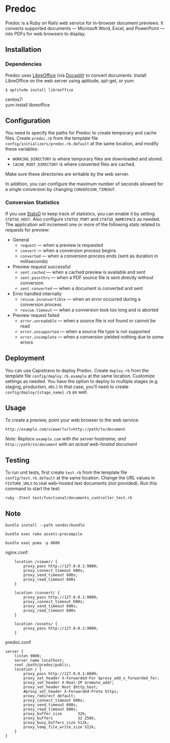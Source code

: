 Predoc
======

Predoc is a Ruby on Rails web service for in-browser document previews. It converts supported documents — Microsoft Word, Excel, and PowerPoint — into PDFs for web browsers to display.

Installation
------------

### Dependencies

Predoc uses [LibreOffice](http://www.libreoffice.org/) (via [Docsplit](http://documentcloud.github.com/docsplit/)) to convert documents. Install LibreOffice on the web server using aptitude, apt-get, or yum:

    $ aptitude install libreoffice

centos7:   
    yum install libreoffice

Configuration
-------------

You need to specify the paths for Predoc to create temporary and cache files. Create `predoc.rb` from the template file `config/initializers/predoc.rb.default` at the same location, and modify these variables:

* `WORKING_DIRECTORY` is where temporary files are downloaded and stored.
* `CACHE_ROOT_DIRECTORY` is where converted files are cached.

Make sure these directories are writable by the web server.

In addition, you can configure the maximum number of seconds allowed for a single conversion by changing `CONVERSION_TIMEOUT`.

### Conversion Statistics

If you use [StatsD](https://github.com/etsy/statsd/) to keep track of statistics, you can enable it by setting `STATSD_HOST`. Also configure `STATSD_PORT` and `STATSD_NAMESPACE` as needed. The application will increment one or more of the following stats related to requests for preview:

* General
  * `request` — when a preview is requested
  * `convert` — when a conversion process begins
  * `converted` — when a conversion process ends (sent as duration in milliseconds)
* Preview request successful
  * `sent.cached` — when a cached preview is available and sent
  * `sent.passthru` — when a PDF source file is sent directly without conversion
  * `sent.converted` — when a document is converted and sent
* Error handled internally
  * `rescue.inconvertible` — when an error occurred during a conversion process
  * `rescue.timeout` — when a conversion took too long and is aborted
* Preview request failed
  * `error.unreadable` — when a source file is not found or cannot be read
  * `error.unsupported` — when a source file type is not supported
  * `error.incomplete` — when a conversion yielded nothing due to some errors

Deployment
----------

You can use Capistrano to deploy Predoc. Create `deploy.rb` from the template file `config/deploy.rb.example` at the same location. Customize settings as needed. You have the option to deploy to multiple stages (e.g. staging, production, etc.) In that case, you'll need to create `config/deploy/{stage_name}.rb` as well.

Usage
-----

To create a preview, point your web browser to the web service:

    http://example.com/viewer?url=http://path/to/document

*Note: Replace `example.com` with the server hostname, and `http://path/to/document` with an actual web-hosted document*

Testing
-------

To run unit tests, first create `test.rb` from the template file `config/test.rb.default` at the same location. Change the URL values in `FIXTURE_URLS` to real web-hosted test documents (not provided). Run this command to start the test:

    ruby -Itest test/functional/documents_controller_test.rb



Note
-------

    bundle install --path vendor/bundle

    bundle exec rake assets:precompile

    bundle exec puma -p 8600

nginx.conf:

```
    location /viewer/ {
        proxy_pass http://127.0.0.1:9000;
        proxy_connect_timeout 600s;
        proxy_send_timeout 600s;
        proxy_read_timeout 600s        
    }

    location /convert/ {
        proxy_pass http://127.0.0.1:9000;
        proxy_connect_timeout 600s;
        proxy_send_timeout 600s;
        proxy_read_timeout 600s        
    }

    location /assets/ {
        proxy_pass http://127.0.0.1:9000;
    }

```

predoc.conf
```
server {
    listen 9000;
    server_name localhost;
    root /path/predoc/public;
    location / {
        proxy_pass http://127.0.0.1:8600;
        proxy_set_header X-Forwarded-For $proxy_add_x_forwarded_for;
        proxy_set_header X-Real-IP $remote_addr;
        proxy_set_header Host $http_host;
        #proxy_set_header X-Forwarded-Proto https;
        proxy_redirect default;
        proxy_connect_timeout 600s;
        proxy_send_timeout 600s;
        proxy_read_timeout 600s;        
        proxy_buffer_size       32k;
        proxy_buffers           32 256k;
        proxy_busy_buffers_size 512k;
        proxy_temp_file_write_size 512k;
    }
}
```
